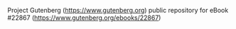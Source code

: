 Project Gutenberg (https://www.gutenberg.org) public repository for eBook #22867 (https://www.gutenberg.org/ebooks/22867)
